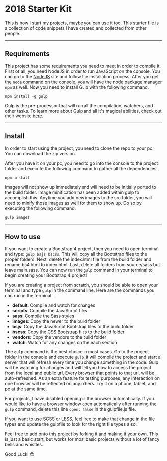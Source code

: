 # 2018 Starter Kit

This is how I start my projects, maybe you can use it too. This starter file is a collection of code snippets I have created and collected from other people.

***

## Requirements
This project has some requirements you need to meet in order to compile it. First of all, you need NodeJS in order to run JavaScript on the console. You can go to the [NodeJS](http://nodejs.org) site and follow the installation process. After you get the `node` command on the console, you will have the node package manager `npm` as well. Now you need to install Gulp with the following command.

```
npm install -g gulp
```
Gulp is the pre-processor that will run all the compilation, watchers, and other tasks. To learn more about Gulp and all it's magical abilities, check out their website [here.](https://gulpjs.com/)

***

## Install
In order to start using the project, you need to clone the repo to your pc. You can download the zip version.

After you have it on your pc, you need to go into the console to the project folder and execute the following command to gather all the dependencies.
```
npm install
```

Images will not show up immediately and will need to be initially ported to the build folder. Image minification has been added within gulp to accomplish this. Anytime you add new images to the src folder, you will need to minify those images as well for them to show up. Do so by executing the following command.
```
gulp images
```

***

## How to use
If you want to create a Bootstrap 4 project, then you need to open terminal and type: `gulp bsjs bscss`. This will copy all the Bootstrap files to the proper folders. Next, delete the index.html file from the build folder and rename bs4.html to index.html. Last, delete all folders from source/sass but leave main.sass. You can now run the `gulp` command in your terminal to begin creating your Bootstrap 4 project!

If you are creating a project from scratch, you should be able to open your terminal and type `gulp` in the command line. Here are the commands you can run in the terminal.

* **default**: Compile and watch for changes
* **scripts**: Compile the JavaScript files
* **sass**: Compile the Sass styles
* **images**: Copy the newer to the build folder
* **bsjs**: Copy the JavaScript Bootstrap files to the build folder
* **bscss**: Copy the CSS Bootstrap files to the build folder
* **vendors**: Copy the vendors to the build folder
* **watch**: Watch for any changes on the each section

The `gulp` command is the best choice in most cases. Go to the project folder in the console and execute `gulp`, it will compile the project and start a server that will refresh every time you change something in the code. Gulp will be watching for changes and will tell you how to access the project from the local and public url. Every browser that points to that url, will be auto-refreshed. As an extra feature for testing purposes, any interaction on one browser will be reflected on any others. Try it on a phone, tablet, and pc at the same time.

For projects, I have disabled opening in the browser automatically. If you would like to have a browser window open automatically after running the `gulp` command, delete this line `open: false` in the gulpfile.js file.

If you want to use SCSS or LESS, feel free to make that change in the file types and update the gulpfile to look for the right file types also.

Feel free to add onto this project by forking it and making it your own. This is just a basic start, but works for most basic projects without a lot of fancy bells and whistles.

Good Luck! 😉️
